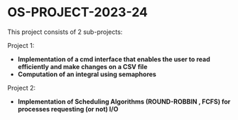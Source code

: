 # OS-PROJECT-2023-24

This project consists of 2 sub-projects:


Project 1:          
- <b>Implementation of a cmd interface that enables the user to read efficiently and make changes on a CSV file</b> 
- <b>Computation of an integral using semaphores</b>  



Project 2: 
- <b>Implementation of Scheduling Algorithms (ROUND-ROBBIN , FCFS) for processes requesting (or not) I/O</b>
